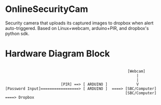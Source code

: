 OnlineSecurityCam
=================

Security camera that uploads its captured images to dropbox when alert auto-triggered. Based on Linux+webcam, arduino+PIR, and dropbox's python sdk.


Hardware Diagram Block
=================
```

                                                       [Webcam]
                                                           |
                                                           |
                         [PIR] ==> [ ARDUINO ]             V
[Password Input]=================> [ ARDUINO ]  ====> [SBC/Computer] 
                                                      [SBC/Computer] ====> Dropbox
```
